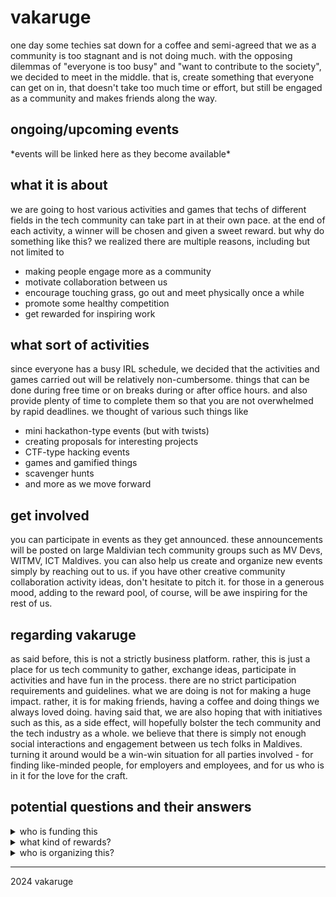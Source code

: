 # vakaruge

one day some techies sat down for a coffee and semi-agreed that we as a community is too stagnant and is not doing much. with the opposing dilemmas of "everyone is too busy" and "want to contribute to the society", we decided to meet in the middle. that is, create something that everyone can get on in, that doesn't take too much time or effort, but still be engaged as a community and makes friends along the way.

## ongoing/upcoming events
\*events will be linked here as they become available\*

## what it is about
we are going to host various activities and games that techs of different fields in the tech community can take part in at their own pace. at the end of each activity, a winner will be chosen and given a sweet reward. but why do something like this? we realized there are multiple reasons, including but not limited to
- making people engage more as a community
- motivate collaboration between us
- encourage touching grass, go out and meet physically once a while
- promote some healthy competition
- get rewarded for inspiring work

## what sort of activities
since everyone has a busy IRL schedule, we decided that the activities and games carried out will be relatively non-cumbersome. things that can be done during free time or on breaks during or after office hours. and also provide plenty of time to complete them so that you are not overwhelmed by rapid deadlines. we thought of various such things like
- mini hackathon-type events (but with twists)
- creating proposals for interesting projects
- CTF-type hacking events
- games and gamified things
- scavenger hunts
- and more as we move forward

## get involved
you can participate in events as they get announced. these announcements will be posted on large Maldivian tech community groups such as MV Devs, WITMV, ICT Maldives.
you can also help us create and organize new events simply by reaching out to us. if you have other creative community collaboration activity ideas, don't hesitate to pitch it.
for those in a generous mood, adding to the reward pool, of course, will be awe inspiring for the rest of us.

## regarding vakaruge
as said before, this is not a strictly business platform. rather, this is just a place for us tech community to gather, exchange ideas, participate in activities and have fun in the process. there are no strict participation requirements and guidelines. what we are doing is not for making a huge impact. rather, it is for making friends, having a coffee and doing things we always loved doing.
having said that, we are also hoping that with initiatives such as this, as a side effect, will hopefully bolster the tech community and the tech industry as a whole. we believe that there is simply not enough social interactions and engagement between us tech folks in Maldives. turning it around would be a win-win situation for all parties involved - for finding like-minded people, for employers and employees, and for us who is in it for the love for the craft.


## potential questions and their answers
<details>
  <summary>who is funding this</summary>
us
</details>
<details>
  <summary>what kind of rewards?</summary>
money
</details>
<details>
  <summary>who is organizing this?</summary>
by a group of techines like us. <a href="https://t.me/rootsysadmin">Cat</a>  currently oversees things, along with a team of dev community members.
</details>

<hr />
<footer>2024 vakaruge</footer>